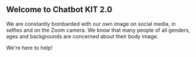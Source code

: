 ## Welcome to Chatbot KIT 2.0

We are constantly bombarded with our own image on social media, in selfies and on the Zoom camera. We know that many people of all genders, ages and backgrounds are concerned about their body image.

We're here to help!

